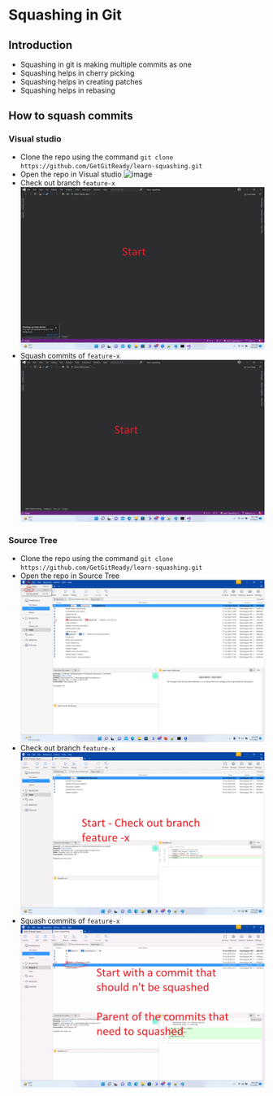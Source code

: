 # Squashing in Git

## Introduction
- Squashing in git is making multiple commits as one
- Squashing helps in cherry picking
- Squashing helps in creating patches
- Squashing helps in rebasing

## How to squash commits

### Visual studio
- Clone the repo using the command `git clone https://github.com/GetGitReady/learn-squashing.git`
- Open the repo in Visual studio
![image](vs-open.gif)
- Check out branch `feature-x`
![image](vs-checkout-branch.gif)
- Squash commits of `feature-x`
![image](vs-squash-commits.gif)

### Source Tree
- Clone the repo using the command `git clone https://github.com/GetGitReady/learn-squashing.git`
- Open the repo in Source Tree
![image](source-tree-open.png)
- Check out branch `feature-x`
![image](checkout-branch.gif)
- Squash commits of `feature-x`
![image](source-tree-squashing.gif)


